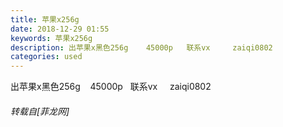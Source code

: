```yaml
---
title: 苹果x256g
date: 2018-12-29 01:55
keywords: 苹果x256g
description: 出苹果x黑色256g    45000p   联系vx     zaiqi0802
categories: used
---
```

<td class="t_f" id="postmessage_2587601">

出苹果x黑色256g    45000p   联系vx     zaiqi0802</td>
###### 转载自[菲龙网]